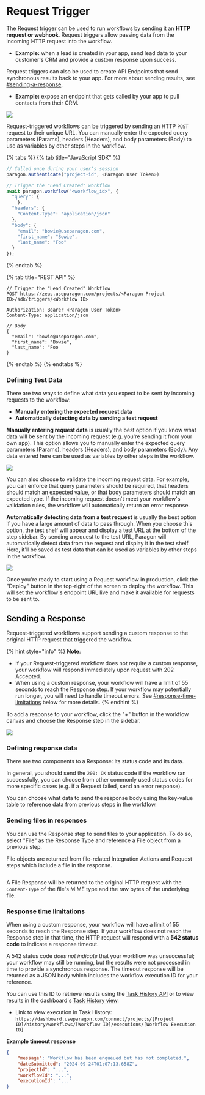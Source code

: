 # Request Trigger

The Request trigger can be used to run workflows by sending it an **HTTP request or webhook**. Request triggers allow passing data from the incoming HTTP request into the workflow.

* **Example:** when a lead is created in your app, send lead data to your customer's CRM and provide a custom response upon success.

Request triggers can also be used to create API Endpoints that send synchronous results back to your app. For more about sending results, see [#sending-a-response](request-trigger.md#sending-a-response "mention").

* **Example:** expose an endpoint that gets called by your app to pull contacts from their CRM.

![](<../../.gitbook/assets/Using the Request Trigger in Paragon Connect.png>)

Request-triggered workflows can be triggered by sending an HTTP `POST` request to their unique URL. You can manually enter the expected query parameters (Params), headers (Headers), and body parameters (Body) to use as variables by other steps in the workflow.

{% tabs %}
{% tab title="JavaScript SDK" %}
```javascript
// Called once during your user's session 
paragon.authenticate("project-id", <Paragon User Token>)

// Trigger the "Lead Created" workflow
await paragon.workflow("<workflow_id>", {
  "query": {
    },
  "headers": {
    "Content-Type": "application/json"
  },
  "body": {
    "email": "bowie@useparagon.com",
    "first_name": "Bowie",
    "last_name": "Foo"
  }
});
```
{% endtab %}

{% tab title="REST API" %}
```
// Trigger the "Lead Created" Workflow
POST https://zeus.useparagon.com/projects/<Paragon Project ID>/sdk/triggers/<Workflow ID>

Authorization: Bearer <Paragon User Token>
Content-Type: application/json

// Body
{
  "email": "bowie@useparagon.com",
  "first_name": "Bowie",
  "last_name": "Foo
}
```
{% endtab %}
{% endtabs %}

### Defining Test Data

There are two ways to define what data you expect to be sent by incoming requests to the workflow:

* **Manually entering the expected request data**
* **Automatically detecting data by sending a test request**

**Manually entering request data** is usually the best option if you know what data will be sent by the incoming request (e.g. you're sending it from your own app). This option allows you to manually enter the expected query parameters (Params), headers (Headers), and body parameters (Body). Any data entered here can be used as variables by other steps in the workflow.

![](<../../.gitbook/assets/Manually Entering Request Data in Paragon.gif>)

You can also choose to validate the incoming request data. For example, you can enforce that query parameters should be required, that headers should match an expected value, or that body parameters should match an expected type. If the incoming request doesn't meet your workflow's validation rules, the workflow will automatically return an error response.

**Automatically detecting data from a test request** is usually the best option if you have a large amount of data to pass through. When you choose this option, the test shelf will appear and display a test URL at the bottom of the step sidebar. By sending a request to the test URL, Paragon will automatically detect data from the request and display it in the test shelf. Here, it'll be saved as test data that can be used as variables by other steps in the workflow.&#x20;

![](<../../.gitbook/assets/Testing a trigger in Paragon.gif>)

Once you're ready to start using a Request workflow in production, click the "Deploy" button in the top-right of the screen to deploy the workflow. This will set the workflow's endpoint URL live and make it available for requests to be sent to.

## Sending a Response

Request-triggered workflows support sending a custom response to the original HTTP request that triggered the workflow.

{% hint style="info" %}
**Note**:

* If your Request-triggered workflow does not require a custom response, your workflow will respond immediately upon request with 202 Accepted.
* When using a custom response, your workflow will have a limit of 55 seconds to reach the Response step. If your workflow may potentially run longer, you will need to handle timeout errors. See [#response-time-limitations](request-trigger.md#response-time-limitations "mention") below for more details.
{% endhint %}

To add a response to your workflow, click the "+" button in the workflow canvas and choose the Response step in the sidebar.

![](<../../.gitbook/assets/Using Responses in Paragon Connect.png>)

### Defining response data

There are two components to a Response: its status code and its data.

In general, you should send the `200: OK` status code if the workflow ran successfully, you can choose from other commonly used status codes for more specific cases (e.g. if a Request failed, send an error response).

You can choose what data to send the response body using the key-value table to reference data from previous steps in the workflow.

### Sending files in responses

You can use the Response step to send files to your application. To do so, select "File" as the Response Type and reference a File object from a previous step.

File objects are returned from file-related Integration Actions and Request steps which include a file in the response.

<figure><img src="../../.gitbook/assets/[Paragon] 2024-09-24 at 11.58.04 AM@2x.png" alt=""><figcaption></figcaption></figure>

A File Response will be returned to the original HTTP request with the `Content-Type` of the file's MIME type and the raw bytes of the underlying file.

### Response time limitations

When using a custom response, your workflow will have a limit of 55 seconds to reach the Response step. If your workflow does not reach the Response step in that time, the HTTP request will respond with a **542 status code** to indicate a response timeout.

A 542 status code _does not indicate_ that your workflow was unsuccessful; your workflow may still be running, but the results were not processed in time to provide a synchronous response. The timeout response will be returned as a JSON body which includes the workflow execution ID for your reference.

You can use this ID to retrieve results using the [Task History API](../../api/task-history.md) or to view results in the dashboard's [Task History view](../../monitoring/viewing-task-history.md).

* Link to view execution in Task History: `https://dashboard.useparagon.com/connect/projects/[Project ID]/history/workflows/[Workflow ID]/executions/[Workflow Execution ID]`

**Example timeout response**

```json
{
    "message": "Workflow has been enqueued but has not completed.",
    "dateSubmitted": "2024-09-24T01:07:13.658Z",
    "projectId": "...",
    "workflowId": "...",
    "executionId": "..."
}
```
